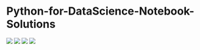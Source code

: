 # Python-for-DataScience-Notebook-Solutions
<img src="https://img.icons8.com/clouds/150/000000/bookmark.png"/>   <img src="https://img.icons8.com/offices/80/000000/planet.png"/>  <img src="https://img.icons8.com/color/96/000000/python.png"/> 
<img src="https://img.icons8.com/cute-clipart/64/000000/faq.png"/>

